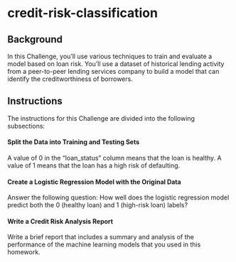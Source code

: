 # credit-risk-classification
## Background
In this Challenge, you’ll use various techniques to train and evaluate a model based on loan risk. You’ll use a dataset of historical lending activity from a peer-to-peer lending services company to build a model that can identify the creditworthiness of borrowers.
## Instructions
The instructions for this Challenge are divided into the following subsections:
#### Split the Data into Training and Testing Sets
A value of 0 in the “loan_status” column means that the loan is healthy. A value of 1 means that the loan has a high risk of defaulting.
#### Create a Logistic Regression Model with the Original Data
Answer the following question: How well does the logistic regression model predict both the 0 (healthy loan) and 1 (high-risk loan) labels?
#### Write a Credit Risk Analysis Report
Write a brief report that includes a summary and analysis of the performance of the machine learning models that you used in this homework. 
